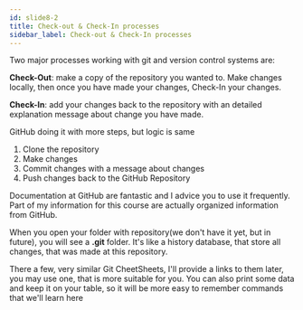 ```yaml
---
id: slide8-2
title: Check-out & Check-In processes
sidebar_label: Check-out & Check-In processes
---
```




Two major processes working with git and version control systems are:

**Check-Out**: make a copy of the repository you wanted to.
Make changes locally, then once you have made your changes, Check-In your changes.

**Check-In**: add your changes back to the repository with an detailed explanation message about change you have made.

GitHub doing it with more steps, but logic is same
1) Clone the repository
2) Make changes
3) Commit changes with a message about changes
4) Push changes back to the GitHub Repository

Documentation at GitHub are fantastic and I advice you to use it frequently. Part of my information for this course are actually organized information from GitHub.


When you open your folder with repository(we don't have it yet, but in future), you will see a **.git** folder. It's like a history database, that store all changes, that was made at this repository.

There a few, very similar Git CheetSheets, I'll provide a links to them later, you may use one, that is more suitable for you.
You can also print some data and keep it on your table, so it will be more easy to remember commands that we'll learn here
